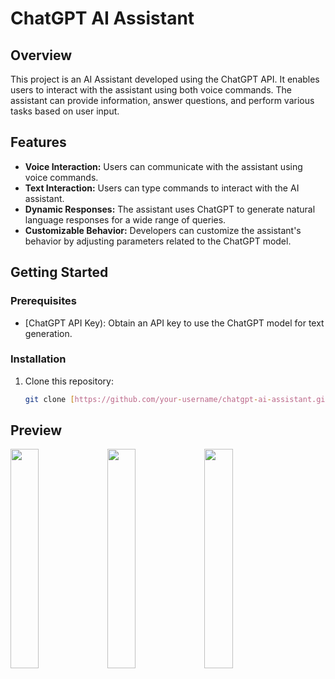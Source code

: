# ChatGPT AI Assistant

## Overview

This project is an AI Assistant developed using the ChatGPT API. It enables users to interact with the assistant using both voice commands. The assistant can provide information, answer questions, and perform various tasks based on user input.

## Features

- **Voice Interaction:** Users can communicate with the assistant using voice commands.
- **Text Interaction:** Users can type commands to interact with the AI assistant.
- **Dynamic Responses:** The assistant uses ChatGPT to generate natural language responses for a wide range of queries.
- **Customizable Behavior:** Developers can customize the assistant's behavior by adjusting parameters related to the ChatGPT model.

## Getting Started

### Prerequisites

- [ChatGPT API Key): Obtain an API key to use the ChatGPT model for text generation.


### Installation

1. Clone this repository:

   ```bash
   git clone [https://github.com/your-username/chatgpt-ai-assistant.git](https://github.com/abdulbasitha/AI-Assistant.git)https://github.com/abdulbasitha/AI-Assistant.git

## Preview
<div>
<img src="https://github.com/abdulbasitha/AI-Assistant/blob/main/assets/screenshots/1.PNG" width="30%" height="30%" >
<img src="https://github.com/abdulbasitha/AI-Assistant/blob/main/assets/screenshots/2.PNG" width="30%" height="30%">
<img src="https://github.com/abdulbasitha/AI-Assistant/blob/main/assets/screenshots/3.PNG" width="30%" height="30%">
</div>
